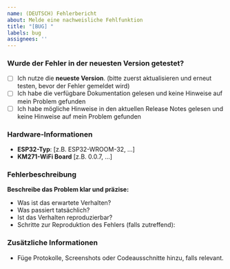 ```yaml
---
name: (DEUTSCH) Fehlerbericht
about: Melde eine nachweisliche Fehlfunktion
title: "[BUG] "
labels: bug
assignees: ''
---
```


### Wurde der Fehler in der neuesten Version getestet?

- [ ] Ich nutze die **neueste Version**. (bitte zuerst aktualisieren und erneut testen, bevor der Fehler gemeldet wird)
- [ ] Ich habe die verfügbare Dokumentation gelesen und keine Hinweise auf mein Problem gefunden
- [ ] Ich habe mögliche Hinweise in den aktuellen Release Notes gelesen und keine Hinweise auf mein Problem gefunden

### Hardware-Informationen

- **ESP32-Typ**: [z.B. ESP32-WROOM-32, ...]
- **KM271-WiFi Board** [z.B. 0.0.7, ...] 

### Fehlerbeschreibung

**Beschreibe das Problem klar und präzise:**

- Was ist das erwartete Verhalten?
- Was passiert tatsächlich?
- Ist das Verhalten reproduzierbar?
- Schritte zur Reproduktion des Fehlers (falls zutreffend):

### Zusätzliche Informationen

- Füge Protokolle, Screenshots oder Codeausschnitte hinzu, falls relevant.